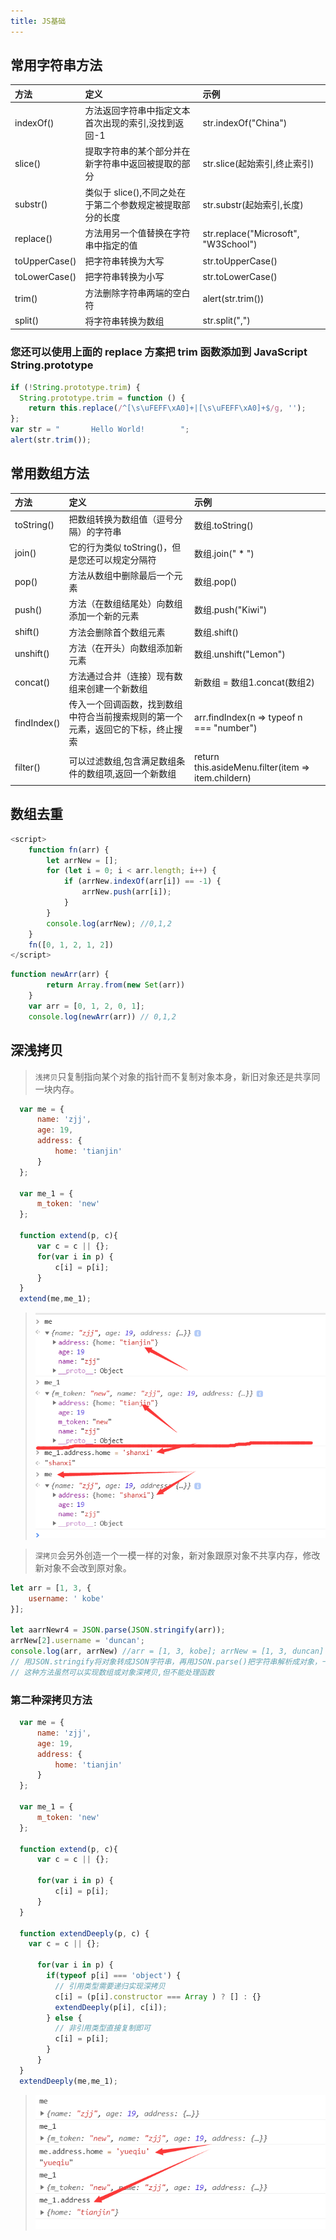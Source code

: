 ```yaml
---
title: JS基础
---
```


## 常用字符串方法
| 方法 | 定义 | 示例 |
| :----| :---- | :---- |
| indexOf() | 方法返回字符串中指定文本首次出现的索引,没找到返回-1 | str.indexOf("China") |
| slice() | 提取字符串的某个部分并在新字符串中返回被提取的部分 | str.slice(起始索引,终止索引) |
| substr() | 类似于 slice(),不同之处在于第二个参数规定被提取部分的长度 | str.substr(起始索引,长度) |
| replace() | 方法用另一个值替换在字符串中指定的值 | str.replace("Microsoft", "W3School") |
| toUpperCase() | 把字符串转换为大写 | str.toUpperCase() |
| toLowerCase() |  把字符串转换为小写 | str.toLowerCase() |
| trim() | 方法删除字符串两端的空白符 | alert(str.trim()) |
| split() | 将字符串转换为数组 | str.split(",") |

### 您还可以使用上面的 replace 方案把 trim 函数添加到 JavaScript String.prototype
```js
if (!String.prototype.trim) {
  String.prototype.trim = function () {
    return this.replace(/^[\s\uFEFF\xA0]+|[\s\uFEFF\xA0]+$/g, '');
};
var str = "       Hello World!        ";
alert(str.trim());
```


## 常用数组方法
| 方法 | 定义 | 示例 |
| :----| :---- | :---- |
| toString() | 把数组转换为数组值（逗号分隔）的字符串 | 数组.toString() |
| join() | 它的行为类似 toString()，但是您还可以规定分隔符 | 数组.join(" * ") |
| pop() | 方法从数组中删除最后一个元素 | 数组.pop() |
| push() | 方法（在数组结尾处）向数组添加一个新的元素 | 数组.push("Kiwi") |
| shift() | 方法会删除首个数组元素 | 数组.shift() |
| unshift() | 方法（在开头）向数组添加新元素 | 数组.unshift("Lemon") |
| concat() | 方法通过合并（连接）现有数组来创建一个新数组 | 新数组 = 数组1.concat(数组2) |
| findIndex() | 传入一个回调函数，找到数组中符合当前搜索规则的第一个元素，返回它的下标，终止搜索 | arr.findIndex(n => typeof n === "number") |
| filter() | 可以过滤数组,包含满足数组条件的数组项,返回一个新数组 | return this.asideMenu.filter(item => item.childern) |


## 数组去重
```js
<script>
    function fn(arr) {
        let arrNew = [];
        for (let i = 0; i < arr.length; i++) {
            if (arrNew.indexOf(arr[i]) == -1) {
                arrNew.push(arr[i]);
            }
        }
        console.log(arrNew); //0,1,2
    }
    fn([0, 1, 2, 1, 2])
</script>
```
```js
function newArr(arr) {
        return Array.from(new Set(arr))
    }
    var arr = [0, 1, 2, 0, 1];
	console.log(newArr(arr)) // 0,1,2
```


<!-- ## 常用对象方法
| 方法 | 定义 | 示例 |
| :----| :---- | :---- |
| 单元格 | 单元格 | 单元格 |
| 单元格 | 单元格 | 单元格 | -->

## 深浅拷贝
>`浅拷贝`只复制指向某个对象的指针而不复制对象本身，新旧对象还是共享同一块内存。
```js
  var me = {
      name: 'zjj',
      age: 19,
      address: {
          home: 'tianjin'
      }
  };
  
  var me_1 = {
      m_token: 'new'
  };
  
  function extend(p, c){
      var c = c || {};
      for(var i in p) {
          c[i] = p[i];
      }
  }
  extend(me,me_1);
  ```
><img src="../../../docs/.vuepress/public/assets/img/面试/浅拷贝.png" alt="">


>`深拷贝`会另外创造一个一模一样的对象，新对象跟原对象不共享内存，修改新对象不会改到原对象。
```js
let arr = [1, 3, {
    username: ' kobe'
}];

let aarrNewr4 = JSON.parse(JSON.stringify(arr));
arrNew[2].username = 'duncan';
console.log(arr, arrNew) //arr = [1, 3, kobe]; arrNew = [1, 3, duncan]
// 用JSON.stringify将对象转成JSON字符串，再用JSON.parse()把字符串解析成对象，一去一来，新的对象产生了，而且对象会开辟新的栈，实现深拷贝
// 这种方法虽然可以实现数组或对象深拷贝,但不能处理函数
```

### 第二种深拷贝方法
```js
  var me = {
      name: 'zjj',
      age: 19,
      address: {
          home: 'tianjin'
      }
  };
  
  var me_1 = {
      m_token: 'new'
  };
  
  function extend(p, c){
      var c = c || {};
      
      for(var i in p) {
          c[i] = p[i];
      }
  }

  function extendDeeply(p, c) {
    var c = c || {};
      
      for(var i in p) {
        if(typeof p[i] === 'object') {
          // 引用类型需要递归实现深拷贝
          c[i] = (p[i].constructor === Array ) ? [] : {}
          extendDeeply(p[i], c[i]);
        } else {
          // 非引用类型直接复制即可
          c[i] = p[i];
        } 
      }
  }
  extendDeeply(me,me_1);
  ```
  ><img src="../../../docs/.vuepress/public/assets/img/面试/深拷贝.png" alt="">
